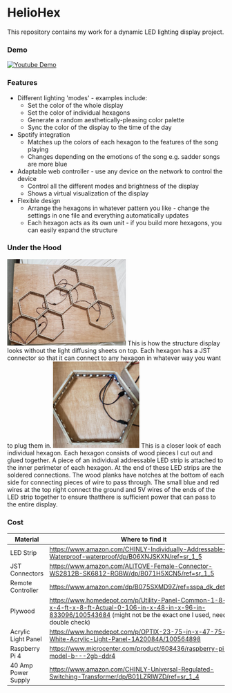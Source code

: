 # HelioHex

This repository contains my work for a dynamic LED lighting display project.

### Demo


[![Youtube Demo](https://img.youtube.com/vi/GV5ejh_CZBM/0.jpg)](https://youtu.be/GV5ejh_CZBM)


### Features

* Different lighting 'modes' - examples include:
	* Set the color of the whole display
	* Set the color of individual hexagons
	* Generate a random aesthetically-pleasing color palette
	* Sync the color of the display to the time of the day
* Spotify integration
	* Matches up the colors of each hexagon to the features of the song playing
	* Changes depending on the emotions of the song e.g. sadder songs are more blue
* Adaptable web controller - use any device on the network to control the device
	* Control all the different modes and brightness of the display
	* Shows a virtual visualization of the display
* Flexible design
	* Arrange the hexagons in whatever pattern you like - change the settings in one file and everything automatically updates
	* Each hexagon acts as its own unit - if you build more hexagons, you can easily expand the structure

### Under the Hood

<img src="images/structure-no-cover.jpg" width="275" height="200">
This is how the structure display looks without the light diffusing sheets on top. Each hexagon has a JST connector so that it can connect to any hexagon in whatever way you want to plug them in. 


<img src="images/individual-hexagon.jpg" width="200" height="200">
This is a closer look of each individual hexagon. Each hexagon consists of wood pieces I cut out and glued together. A piece of an individual addressable LED strip is attached to the inner perimeter of each hexagon. At the end of these LED strips are the soldered connections. The wood planks have notches at the bottom of each side for connecting pieces of wire to pass through. The small blue and red wires at the top right connect the ground and 5V wires of the ends of the LED strip together to ensure thatthere is sufficient power that can pass to the entire display.


### Cost

| Material | Where to find it | Cost |
| -- | -- | -- |
| LED Strip | https://www.amazon.com/CHINLY-Individually-Addressable-Waterproof-waterproof/dp/B06XNJSKXN/ref=sr_1_5 | $29.90 |
| JST Connectors | https://www.amazon.com/ALITOVE-Female-Connector-WS2812B-SK6812-RGBW/dp/B071H5XCN5/ref=sr_1_5 | $10.99 |
| Remote Controller | https://www.amazon.com/dp/B075SXMD9Z/ref=sspa_dk_detail_3 | $8.99 |
| Plywood | https://www.homedepot.com/p/Utility-Panel-Common-1-8-in-x-4-ft-x-8-ft-Actual-0-106-in-x-48-in-x-96-in-833096/100543684 (might not be the exact one I used, need to double check) | $11.42 |
| Acrylic Light Panel | https://www.homedepot.com/p/OPTIX-23-75-in-x-47-75-in-White-Acrylic-Light-Panel-1A20084A/100564898 | $12.48 |
| Raspberry Pi 4 | https://www.microcenter.com/product/608436/raspberry-pi-4-model-b---2gb-ddr4 | $35.00 |
| 40 Amp Power Supply | https://www.amazon.com/CHINLY-Universal-Regulated-Switching-Transformer/dp/B01LZRIWZD/ref=sr_1_4 | $20.99

